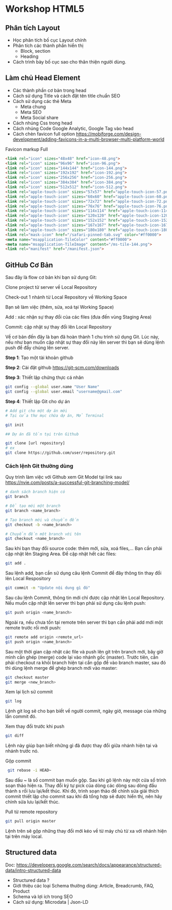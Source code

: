 # Workshop HTML5

## Phân tích Layout

- Học phân tích bố cục Layout chính
- Phân tích các thành phần hiển thị
  - Block, section
  - Heading
- Cách trình bày bố cục sao cho thân thiện người dùng.

## Làm chủ Head Element

- Các thành phần cơ bản trong head
- Cách sử dụng Title và cách đặt tên title chuẩn SEO
- Cách sử dụng các thẻ Meta
  - Meta chung
  - Meta SEO
  - Meta Social share
- Cách nhúng Css trong head
- Cách nhúng Code Google Analytic, Google Tag vào head
- Cách chèn favicon full option <https://mobiforge.com/design-development/adding-favicons-in-a-multi-browser-multi-platform-world>

Favicon markup Full

```html
<link rel="icon" sizes="48x48" href="icon-48.png">
<link rel="icon" sizes="96x96" href="icon-96.png">
<link rel="icon" sizes="144x144" href="icon-144.png">
<link rel="icon" sizes="192x192" href="icon-192.png">
<link rel="icon" sizes="256x256" href="icon-256.png">
<link rel="icon" sizes="384x384" href="icon-384.png">
<link rel="icon" sizes="512x512" href="icon-512.png">
<link rel="apple-touch-icon" sizes="57x57" href="apple-touch-icon-57.png">
<link rel="apple-touch-icon" sizes="60x60" href="apple-touch-icon-60.png">
<link rel="apple-touch-icon" sizes="72x72" href="apple-touch-icon-72.png">
<link rel="apple-touch-icon" sizes="76x76" href="apple-touch-icon-76.png">
<link rel="apple-touch-icon" sizes="114x114" href="apple-touch-icon-114.png">
<link rel="apple-touch-icon" sizes="120x120" href="apple-touch-icon-120.png">
<link rel="apple-touch-icon" sizes="152x152" href="apple-touch-icon-152.png">
<link rel="apple-touch-icon" sizes="167x167" href="apple-touch-icon-167.png">
<link rel="apple-touch-icon" sizes="180x180" href="apple-touch-icon-180.png">
<link rel="mask-icon" href="/safari-pinned-tab.svg" color="#ff0000">
<meta name="msapplication-TileColor" content="#ff0000">
<meta name="msapplication-TileImage" content="/ms-tile-144.png">
<link rel="manifest" href="/manifest.json">
```


## GitHub Cơ Bản

Sau đây là flow cơ bản khi bạn sử dụng Git:

Clone project từ server về Local Repository

Check-out 1 nhánh từ Local Repository về Working Space

Bạn sẽ làm việc (thêm, sửa, xoá tại Working Space)

Add : xác nhận sự thay đổi của các files (đưa đến vùng Staging Area)

Commit: cập nhật sự thay đổi lên Local Repository

Về cơ bản đến đây là bạn đã hoàn thành 1 chu trình sử dụng Git. Lúc này, nếu như bạn muốn cập nhật sự thay đổi này lên server thì bạn sẽ dùng lệnh push để đẩy chúng lên server.

**Step 1**: Tạo một tài khoản github

**Step 2**: Cài đặt github <https://git-scm.com/downloads>


**Step 3**: Thiết lập chứng thực cá nhân

```bash
git config --global user.name "User Name"
git config --global user.email "username@gmail.com"
```
**Step 4**: Thiết lập Git cho dự án

```bash
# Add git cho một dự án mới
# Tại cửa thư mục chứa dự án, Mở Terminal

git init

## Dự án đã tồn tại trên Github

git clone [url repository]
# ex
git clone https://github.com/user/repository.git

```

### Cách lệnh Git thường dùng

Quy trình làm việc với Github xem Git Model tại link sau <https://nvie.com/posts/a-successful-git-branching-model/>


```bash
# danh sách branch hiện có
git branch

# Để tạo mới một branch
git branch <name_branch>

# Tạo branch mới và chuyển đến
git checkout -b <name_branch>

# Chuyển đến một branch với tên
git checkout <name_branch>  

```
Sau khi bạn thay đổi source code: thêm mới, sửa, xoá files,… Bạn cần phải cập nhật lên Staging Area. Để cập nhật hết các files:

```bash
git add .
```

Sau lệnh add, bạn cần sử dụng câu lệnh Commit để đây thông tin thay đổi lên Local Respository

```bash
git commit -m "Update nội dung gì đó"
```

Sau câu lệnh Commit, thông tin mới chỉ được cập nhật lên Local Repository. Nếu muốn cập nhật lên server thì bạn phải sử dụng câu lệnh push:

```bash
git push origin <name_branch>
```

Ngoài ra, nếu chưa tồn tại remote trên server thì bạn cần phải add mới một remote trước rồi mới push:

```bash
git remote add origin <remote_url>
git push origin <name_branch>
```

Sau một thời gian cập nhật các file và push lên git trên branch mới, bây giờ mình cần ghép (merge) code lại vào nhánh gốc (master). Trước tiên, cần phải checkout ra khỏi branch hiện tại cần gộp để vào branch master, sau đó thì dùng lệnh merge để ghép branch mới vào master:

```bash
git checkout master
git merge <new_branch>
```

Xem lại lịch sử commit
```bash
git log
```

Lệnh git log sẽ cho bạn biết về người commit, ngày giờ, message của những lần commit đó.

Xem thay đổi trước khi push
```bash
git diff
```

Lệnh này giúp bạn biết những gì đã được thay đổi giữa nhánh hiện tại và nhánh trước nó.

Gộp commit

```bash
 git rebase -i HEAD~
```

Sau dấu ~ là số commit bạn muốn gộp. Sau khi gõ lệnh này một cửa sổ trình soạn thảo hiện ra. Thay đổi ký tự pick của dòng các dòng sau dòng đầu thành s rồi lưu lại/kết thúc. Khi đó, trình soạn thảo để chỉnh sửa giải thích commit thiết lập cho commit sau khi đã tổng hợp sẽ được hiển thị, nên hãy chỉnh sửa lưu lại/kết thúc.

Pull từ remote repository

```bash
git pull origin master
```

Lệnh trên sẽ gộp những thay đổi mới kéo về từ máy chủ từ xa với nhánh hiện tại trên máy local.

## Structured data

Doc:  <https://developers.google.com/search/docs/appearance/structured-data/intro-structured-data>

- Structured data ?
- Giới thiệu các loại Schema thường dùng: Article, Breadcrumb, FAQ, Product
- Schema và lợi ích trong SEO
- Cách sử dụng: Microdata | Json-LD
